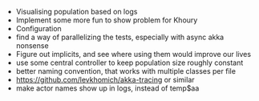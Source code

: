 - Visualising population based on logs
- Implement some more fun to show problem for Khoury
- Configuration
- find a way of parallelizing the tests, especially with async akka nonsense
- Figure out implicits, and see where using them would improve our lives
- use some central controller to keep population size roughly constant
- better naming convention, that works with multiple classes per file
- https://github.com/levkhomich/akka-tracing or similar
- make actor names show up in logs, instead of temp$aa
